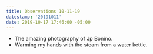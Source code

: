 ```yaml
---
title: Observations 10-11-19
datestamp: '20191011'
date: 2019-10-17 17:46:00 -05:00
---
```


- The amazing photography of Jp Bonino.
- Warming my hands with the steam from a water kettle.
